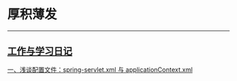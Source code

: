 # 厚积薄发 
------------------------------------------------------------------------------------------------------------------------
[工作与学习日记](https://github.com/KingShawn/Blog/issues/ "工作与学习日记")
------------------------------------------------------------------------------------------------------------------------
[一、浅谈配置文件：spring-servlet.xml 与 applicationContext.xml](https://github.com/KingShawn/Blog/issues/1 "浅谈配置文件：spring-servlet.xml 与 applicationContext.xml")

